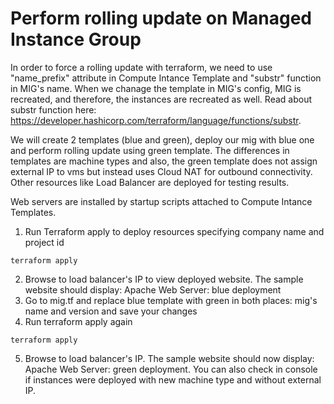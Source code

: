 # Perform rolling update on Managed Instance Group 

In order to force a rolling update with terraform, we need to use "name_prefix" attribute in Compute Intance Template and "substr" function in MIG's name. When we chanage the template in MIG's config, MIG is recreated, and therefore, the instances are recreated as well.
Read about substr function here: https://developer.hashicorp.com/terraform/language/functions/substr. 

We will create 2 templates (blue and green), deploy our mig with blue one and perform rolling update using green template. 
The differences in templates are machine types and also, the green template does not assign external IP to vms but instead uses Cloud NAT for outbound connectivity. Other resources like Load Balancer are deployed for testing results. 

Web servers are installed by startup scripts attached to Compute Intance Templates.

1. Run Terraform apply to deploy resources specifying company name and project id
```
terraform apply
```
2. Browse to load balancer's IP to view deployed website. The sample website should display: Apache Web Server: blue deployment
3. Go to mig.tf and replace blue template with green in both places: mig's name and version and save your changes 
4. Run terraform apply again
```
terraform apply
```
5. Browse to load balancer's IP. The sample website should now display: Apache Web Server: green deployment. You can also check in console if instances were deployed with new machine type and without external IP.  
